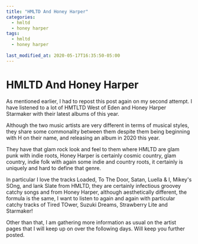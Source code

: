 ```yaml
---
title: "HMLTD And Honey Harper"
categories:
  - hmltd
  - honey harper
tags:
  - hmltd
  - honey harper
  
last_modified_at: 2020-05-17T16:35:50-05:00
---
```


# HMLTD And Honey Harper
As mentioned earlier, I had to repost this post again on my second attempt. I have listened to a lot of HMTLTD West of Eden and Honey Harper Starmaker with their latest albums of this year.

Although the two music artists are very different in terms of musical styles, they share some commonality between them despite them being beginning with H on their name, and releasing an album in 2020 this year.

They have that glam rock look and feel to them where HMLTD are glam punk with indie roots, Honey Harper is certainly cosmic country, glam country, indie folk with again some indie and country roots, it certainly is uniquely and hard to define that genre.

In particular I love the tracks Loaded, To The Door, Satan, Luella & I, Mikey's SOng, and lank Slate from HMLTD, they are certainly infectious groovey catchy songs and from Honey Harper, although aesthetically different, the formula is the same, I want to listen to again and again with particular catchy tracks of Tired TOwer, Suzuki Dreams, Strawberry Lite and Starmaker!

Other than that, I am gathering more information as usual on the artist pages that I will keep up on over the following days. Will keep you further posted.
